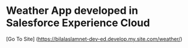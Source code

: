 # Weather App developed in Salesforce Experience Cloud


[Go To Site] (https://bilalaslamnet-dev-ed.develop.my.site.com/weather/)
